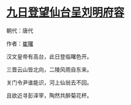 # [九日登望仙台呈刘明府容](http://so.gushiwen.org/view_7195.aspx)

朝代：唐代

作者：[崔曙](http://so.gushiwen.org/author_775.aspx)

汉文皇帝有高台，此日登临曙色开。

三晋云山皆北向，二陵风雨自东来。

关门令尹谁能识，河上仙翁去不回。

且欲近寻彭泽宰，陶然共醉菊花杯。

